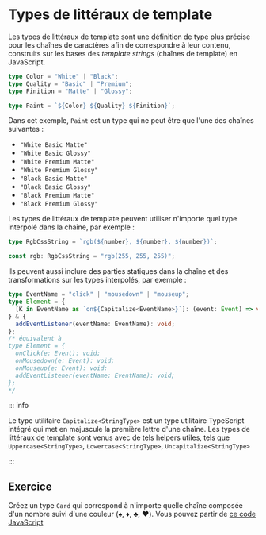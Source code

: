# Types de littéraux de template

Les types de littéraux de template sont une définition de type plus précise pour les chaînes de caractères afin de correspondre à leur contenu, construits sur les bases des *template strings* (chaînes de template) en JavaScript.

```typescript
type Color = "White" | "Black";
type Quality = "Basic" | "Premium";
type Finition = "Matte" | "Glossy";

type Paint = `${Color} ${Quality} ${Finition}`;
```

Dans cet exemple, `Paint` est un type qui ne peut être que l'une des chaînes suivantes :

- `"White Basic Matte"`
- `"White Basic Glossy"`
- `"White Premium Matte"`
- `"White Premium Glossy"`
- `"Black Basic Matte"`
- `"Black Basic Glossy"`
- `"Black Premium Matte"`
- `"Black Premium Glossy"`

Les types de littéraux de template peuvent utiliser n'importe quel type interpolé dans la chaîne, par exemple :

```typescript
type RgbCssString = `rgb(${number}, ${number}, ${number})`;

const rgb: RgbCssString = "rgb(255, 255, 255)";
```

Ils peuvent aussi inclure des parties statiques dans la chaîne et des transformations sur les types interpolés, par exemple :

```typescript
type EventName = "click" | "mousedown" | "mouseup";
type Element = {
  [K in EventName as `on${Capitalize<EventName>}`]: (event: Event) => void;
} & {
  addEventListener(eventName: EventName): void;
};
/* équivalent à
type Element = {
  onClick(e: Event): void;
  onMousedown(e: Event): void;
  onMouseup(e: Event): void;
  addEventListener(eventName: EventName): void;
};
*/
```

::: info

Le type utilitaire `Capitalize<StringType>` est un type utilitaire TypeScript intégré qui met en majuscule la première lettre d'une chaîne. Les types de littéraux de template sont venus avec de tels helpers utiles, tels que `Uppercase<StringType>`, `Lowercase<StringType>`, `Uncapitalize<StringType>`

:::

## Exercice

Créez un type `Card` qui correspond à n'importe quelle chaîne composée d'un nombre suivi d'une couleur (♠️, ♦️, ♣️, ♥️).
Vous pouvez partir de [ce code JavaScript](https://www.typescriptlang.org/play/?target=9#code/PTAEGECcFMEMBdqlqeBPADk8tIBNUALBUAWwQGNDoBnZAOzVBvkgEt6BzUCge1Iy8a0ArwBmoAFAhkoegFdSAI2iRQvNQClgARWABpYAEFQY3gBtzvAO4jQSpihry28UAApABmSB4P4A0oQDMyP1BAYzJgwFMybwBKaTAzNWgAD1gBcyQAIgBmH3T-dM0g3NB0ozCi9IBGAAZI9MlJPnoWHgsNOgBeUABtAHIfHv8eyIHQHrCRnqCegF0AbgbeJrc8aAoAa1BOroAmX0zfABZfAFZfADZfAHZfAA5fAE5farzNcp1y-XKjdOnJUH-QAA6MTmBAAWVgGHc9E2AD4WlZIDRAeQoXxEXDQAADAAkAG96ABffHojSErFRKLzBZNCzQQFWTjuFbrKmSIA)
